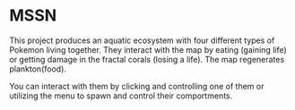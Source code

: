 # MSSN

This project produces an aquatic ecosystem with four different types of Pokemon living together.
They interact with the map by eating (gaining life) or getting damage in the fractal corals (losing a life). The map regenerates plankton(food).

You can interact with them by clicking and controlling one of them or utilizing the menu to spawn and control their comportments.

